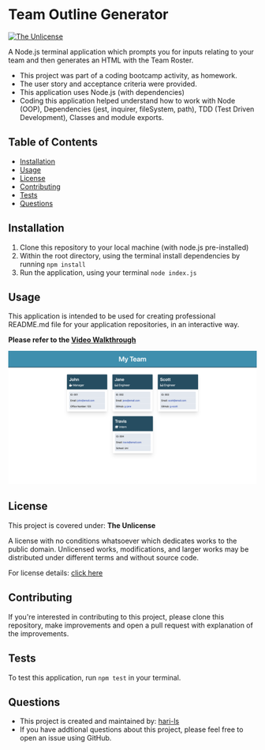 # Team Outline Generator

[![The Unlicense](https://img.shields.io/badge/license-The%20Unlicense-green)](#license)

A Node.js terminal application which prompts you for inputs relating to your team and then generates an HTML with the Team Roster.

- This project was part of a coding bootcamp activity, as homework.
- The user story and acceptance criteria were provided.
- This application uses Node.js (with dependencies)
- Coding this application helped understand how to work with Node (OOP), Dependencies (jest, inquirer, fileSystem, path), TDD (Test Driven Development), Classes and module exports.

## Table of Contents

- [Installation](#installation)
- [Usage](#usage)
- [License](#license)
- [Contributing](#contributing)
- [Tests](#tests)
- [Questions](#questions)

## Installation

1. Clone this repository to your local machine (with node.js pre-installed)
2. Within the root directory, using the terminal install dependencies by running `npm install`
3. Run the application, using your terminal `node index.js`

## Usage

This application is intended to be used for creating professional README.md file for your application repositories, in an interactive way.

**Please refer to the [Video Walkthrough](https://watch.screencastify.com/v/TksIFhVCl6legcNvIDSA)**

![Screenshot of the generated document](./assets/images/screenshot.png)

## License

This project is covered under: **The Unlicense**

A license with no conditions whatsoever which dedicates works to the public domain. Unlicensed works, modifications, and larger works may be distributed under different terms and without source code.

For license details: [click here](https://choosealicense.com/licenses/unlicense/)

## Contributing

If you're interested in contributing to this project, please clone this repository, make improvements and open a pull request with explanation of the improvements.

## Tests

To test this application, run `npm test` in your terminal.

## Questions

- This project is created and maintained by: [hari-ls](https://github.com/hari-ls)
- If you have addtional questions about this project, please feel free to open an issue using GitHub.
